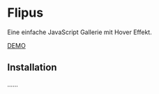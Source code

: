# Flipus

Eine einfache JavaScript Gallerie mit Hover Effekt.

[DEMO](https://codespielwiese.net)

## Installation

......
